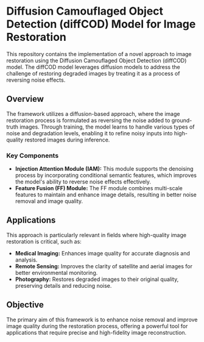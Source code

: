 # Diffusion Camouflaged Object Detection (diffCOD) Model for Image Restoration

This repository contains the implementation of a novel approach to image restoration using the Diffusion Camouflaged Object Detection (diffCOD) model. The diffCOD model leverages diffusion models to address the challenge of restoring degraded images by treating it as a process of reversing noise effects.

## Overview

The framework utilizes a diffusion-based approach, where the image restoration process is formulated as reversing the noise added to ground-truth images. Through training, the model learns to handle various types of noise and degradation levels, enabling it to refine noisy inputs into high-quality restored images during inference.

### Key Components

- **Injection Attention Module (IAM):** This module supports the denoising process by incorporating conditional semantic features, which improves the model's ability to reverse noise effects effectively.
- **Feature Fusion (FF) Module:** The FF module combines multi-scale features to maintain and enhance image details, resulting in better noise removal and image quality.

## Applications

This approach is particularly relevant in fields where high-quality image restoration is critical, such as:

- **Medical Imaging:** Enhances image quality for accurate diagnosis and analysis.
- **Remote Sensing:** Improves the clarity of satellite and aerial images for better environmental monitoring.
- **Photography:** Restores degraded images to their original quality, preserving details and reducing noise.

## Objective

The primary aim of this framework is to enhance noise removal and improve image quality during the restoration process, offering a powerful tool for applications that require precise and high-fidelity image reconstruction.


